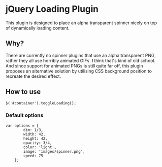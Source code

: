 # jQuery Loading Plugin

This plugin is designed to place an alpha transparent spinner nicely on top of dynamically loading content.

## Why?

There are currently no spinner plugins that use an alpha transparent PNG, rather they all use horribly animated GIFs. I think that's kind of old school. And since support for animated PNGs is still quite far off, this plugin proposes an alternative solution by utilising CSS background position to recreate the desired effect.

## How to use

`$('#container').toggleLoading();`

### Default options

    var options = {
			dim: 1/3,
			width: 42,
			height: 42,
			opacity: 3/4,
			color: 'light',
			image: 'images/spinner.png',
			speed: 75
		};